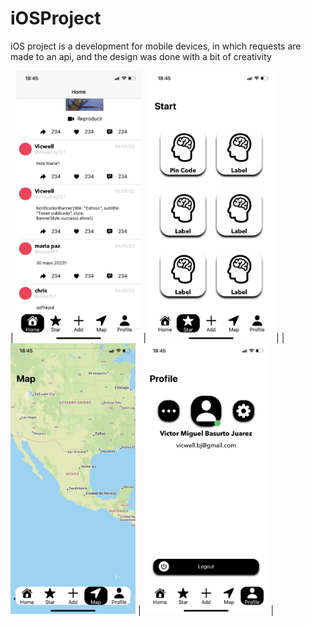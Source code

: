# iOSProject
iOS project is a development for mobile devices, in which requests are made to an api, and the design was done with a bit of creativity


| <img src="https://github.com/Vicwell28/iOSProject/blob/main/ProyectoTwitter/App/ImagesProyect/IMG_0500.jpg" width="200" style="display: inline;" />  | <img src="https://github.com/Vicwell28/iOSProject/blob/main/ProyectoTwitter/App/ImagesProyect/IMG_0501.jpg" width="200" style="display: inline;"/>  |
| <img src="https://github.com/Vicwell28/iOSProject/blob/main/ProyectoTwitter/App/ImagesProyect/IMG_0503.jpg" width="200" style="display: inline;"/>  | <img src="https://github.com/Vicwell28/iOSProject/blob/main/ProyectoTwitter/App/ImagesProyect/IMG_0504.jpg" width="200" style="display: inline;"/>  |






